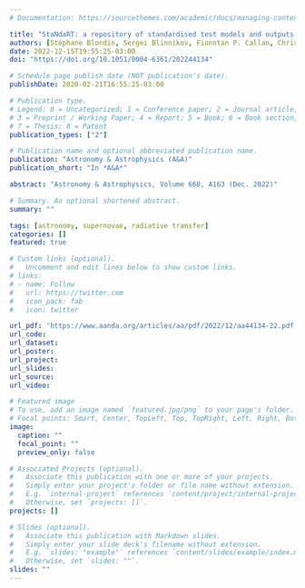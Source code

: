 ```yaml
---
# Documentation: https://sourcethemes.com/academic/docs/managing-content/

title: "StaNdaRT: a repository of standardised test models and outputs for supernova radiative transfer"
authors: [Stéphane Blondin, Sergei Blinnikov, Fionntan P. Callan, Christine E. Collins, Luc Dessart, Wesley Even, Andreas Flörs, Andrew G. Fullard, D. John Hillier, Anders Jerkstrand, Daniel Kasen, Boaz Katz, Wolfgang Kerzendorf, Alexandra Kozyreva, Jack O’Brien, Ezequiel A. Pássaro, Nathaniel Roth, Ken J. Shen, Luke Shingles, Stuart A. Sim, Jaladh Singhal, Isaac G. Smith, Elena Sorokina, Victor P. Utrobin, Christian Vogl, Marc Williamson, Ryan Wollaeger, Stan E. Woosley, and Nahliel Wygoda.]
date: 2022-12-15T19:55:25-03:00
doi: "https://doi.org/10.1051/0004-6361/202244134"

# Schedule page publish date (NOT publication's date).
publishDate: 2020-02-21T16:55:25-03:00

# Publication type.
# Legend: 0 = Uncategorized; 1 = Conference paper; 2 = Journal article;
# 3 = Preprint / Working Paper; 4 = Report; 5 = Book; 6 = Book section;
# 7 = Thesis; 8 = Patent
publication_types: ["2"]

# Publication name and optional abbreviated publication name.
publication: "Astronomy & Astrophysics (A&A)"
publication_short: "In *A&A*"

abstract: "Astronomy & Astrophysics, Volume 668, A163 (Dec. 2022)"

# Summary. An optional shortened abstract.
summary: ""

tags: [astronomy, supernovae, radiative transfer]
categories: []
featured: true

# Custom links (optional).
#   Uncomment and edit lines below to show custom links.
# links:
# - name: Follow
#   url: https://twitter.com
#   icon_pack: fab
#   icon: twitter

url_pdf: 'https://www.aanda.org/articles/aa/pdf/2022/12/aa44134-22.pdf'
url_code:
url_dataset:
url_poster:
url_project:
url_slides:
url_source:
url_video:

# Featured image
# To use, add an image named `featured.jpg/png` to your page's folder. 
# Focal points: Smart, Center, TopLeft, Top, TopRight, Left, Right, BottomLeft, Bottom, BottomRight.
image:
  caption: ""
  focal_point: ""
  preview_only: false

# Associated Projects (optional).
#   Associate this publication with one or more of your projects.
#   Simply enter your project's folder or file name without extension.
#   E.g. `internal-project` references `content/project/internal-project/index.md`.
#   Otherwise, set `projects: []`.
projects: []

# Slides (optional).
#   Associate this publication with Markdown slides.
#   Simply enter your slide deck's filename without extension.
#   E.g. `slides: "example"` references `content/slides/example/index.md`.
#   Otherwise, set `slides: ""`.
slides: ""
---
```


